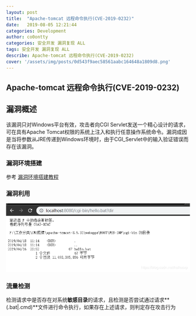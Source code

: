 ```yaml
---
layout: post
title:  "Apache-tomcat 远程命令执行(CVE-2019-0232)" 
date:   2019-08-05 12:21:44
categories: Development
author: co0ontty
categories: 安全开发 漏洞复现 ALL
tags: 安全开发 漏洞复现 ALL
describe: Apache-tomcat 远程命令执行(CVE-2019-0232)
cover: '/assets/img/posts/0d543f9aec58561aabc164648a1809d8.png'
---
```


## Apache-tomcat 远程命令执行(CVE-2019-0232)

## 漏洞概述

该漏洞只对Windows平台有效，攻击者向CGI Servlet发送一个精心设计的请求，可在具有Apache Tomcat权限的系统上注入和执行任意操作系统命令。漏洞成因是当将参数从JRE传递到Windows环境时，由于CGI_Servlet中的输入验证错误而存在该漏洞。

### 漏洞环境搭建

参考 [漏洞环境搭建教程](https://blog.csdn.net/helloexp/article/details/89377270)

### 漏洞利用

![20190418140849747](/assets/img/posts/20190418140849747.png)

### 流量检测

检测请求中是否存在对系统**敏感目录**的请求，且检测是否尝试通过请求**(.bat|.cmd)**文件进行命令执行，如果存在上述请求，则判定存在攻击行为
